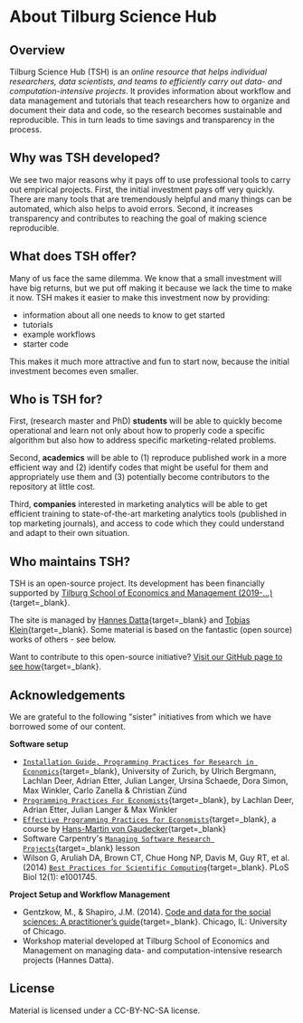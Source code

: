 # About Tilburg Science Hub

## Overview

Tilburg Science Hub (TSH) is an *online resource that helps individual researchers, data scientists, and teams to efficiently carry out data- and computation-intensive projects*. It provides information about workflow and data management and tutorials that teach researchers how to organize and document their data and code, so the research becomes sustainable and reproducible. This in turn leads to time savings and transparency in the process.

## Why was TSH developed?

We see two major reasons why it pays off to use professional tools to carry out empirical projects. First, the initial investment pays off very quickly. There are many tools that are tremendously helpful and many things can be automated, which also helps to avoid errors. Second, it increases transparency and contributes to reaching the goal of making science reproducible.

<!--
!!! hint "Why this site?"

    - No matter how confident you are about your computer skills, the chance is that
    you *manage your projects guided by intuition*. A directory
    here, a code file there, and - oh, where to store raw data again?
    - Over the years, we have experienced that purely relying on intuition in managing
    data- and computation-intensive projects is a bad idea. After all, we spend
    a considerable amount of time studying past literature to seek an academic contribution.
    Hence, the idea to learn from others on how to manage the *process of working on a
    data- and/or computation-intensive project* shouldn't sound that far-fetched.
    - That's why we have created this site, and curated material to make sure that
    your computer skills are at par with your ambition to be a productive researcher.
    - So... what are the ways in which you can use our site?
        * Bookmark the site and check back frequently (the page is not meant to be a "one-shot" exercise).
        * Use the site to train your doctoral students or research assistants.
        * First things first: Mastering the more advanced skills advocated on this site will take you some time. But you can
        already start today with some of the easier things (e.g., by setting up [directory structures](workflow/directories.md)).
-->
## What does TSH offer?

Many of us face the same dilemma. We know that a small investment will have big returns, but we put off making it because we lack the time to make it now. TSH makes it easier to make this investment now by providing:

-	information about all one needs to know to get started
-	tutorials
-	example workflows
-	starter code

This makes it much more attractive and fun to start now, because the initial investment becomes even smaller.

## Who is TSH for?

First, (research master and PhD) __students__ will be able to quickly become operational and learn not only about how to properly code a specific algorithm but also how to address specific marketing-related problems.

Second, __academics__ will be able to (1) reproduce published work in a more efficient way and (2) identify codes that might be useful for them and appropriately use them and (3) potentially become contributors to the repository at little cost.

Third, __companies__ interested in marketing analytics will be able to get efficient training to state-of-the-art marketing analytics tools (published in top marketing journals), and access to code which they could understand and adapt to their own situation.

## Who maintains TSH?

TSH is an open-source project. Its development has been financially supported by [Tilburg School of Economics
and Management (2019-...)](https://www.tilburguniversity.edu/about/schools/economics-and-management){target=_blank}.

The site is managed by [Hannes Datta](https:/hannesdatta.com){target=_blank} and [Tobias Klein](https://www.tilburguniversity.edu/staff/t-j-klein){target=_blank}.
Some material is based on the fantastic (open source) works of others - see below.

Want to contribute to this open-source initiative? [Visit our GitHub page to see how](https://github.com/hannesdatta/tilburg-science-hub/blob/tilburg-update/CONTRIBUTING.md){target=_blank}.
<!--Watch our YouTube video!-->

## Acknowledgements

We are grateful to the following "sister" initiatives from which we have borrowed some of our content.

__Software setup__

* [`Installation Guide, Programming Practices for Research in Economics`](https://pp4rs.github.io/installation-guide/){target=_blank}, University of Zurich, by Ulrich Bergmann, Lachlan Deer, Adrian Etter, Julian Langer, Ursina Schaede, Dora Simon, Max Winkler, Carlo Zanella & Christian Zünd
* [`Programming Practices For Economists`](https://pp4rs.github.io/2017-uzh){target=_blank}, by Lachlan Deer, Adrian Etter, Julian Langer & Max Winkler
* [`Effective Programming Practices for Economists`](http://wiwi.uni-bonn.de/gaudecker/teaching/prog_econ_slides.html#prog-econ-slides){target=_blank}, a course by [Hans-Martin von Gaudecker](http://wiwi.uni-bonn.de/gaudecker/index.html){target=_blank}
* Software Carpentry's [`Managing Software Research Projects`](https://swcarpentry.github.io/managing-research-software-projects/){target=_blank} lesson
* Wilson G, Aruliah DA, Brown CT, Chue Hong NP, Davis M, Guy RT, et al. (2014) [`Best Practices for Scientific Computing`](https://doi.org/10.1371/journal.pbio.1001745){target=_blank}. PLoS Biol 12(1): e1001745.

__Project Setup and Workflow Management__

* Gentzkow, M., & Shapiro, J.M. (2014). [Code and data for the social sciences: A practitioner’s guide](https://home.bi.no/charlotte.ostergaard/students/CodeAndData.pdf){target=_blank}. Chicago, IL: University of Chicago.
* Workshop material developed at Tilburg School of Economics and Management on managing data- and computation-intensive research projects (Hannes Datta).

## License

Material is licensed under a CC-BY-NC-SA license.
